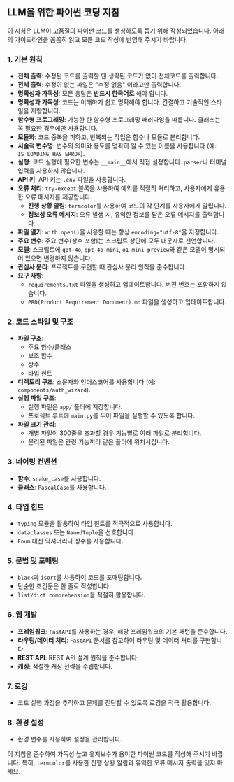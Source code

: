 ## LLM을 위한 파이썬 코딩 지침
이 지침은 LLM이 고품질의 파이썬 코드를 생성하도록 돕기 위해 작성되었습니다. 아래의 가이드라인을 꼼꼼히 읽고 모든 코드 작성에 반영해 주시기 바랍니다.

### 1. 기본 원칙

*   **전체 출력**: 수정된 코드를 출력할 땐 생략된 코드가 없이 전체코드를 출력합니다.
*   **전체 출력**: 수정이 없는 파일은 "수정 없음" 이라고만 출력합니다.
*   **명확성과 가독성**: 모든 응답은 **반드시 한국어로** 해야 합니다.
*   **명확성과 가독성**: 코드는 이해하기 쉽고 명확해야 합니다. 간결하고 기술적인 스타일을 지향합니다.
*   **함수형 프로그래밍**: 가능한 한 함수형 프로그래밍 패러다임을 따릅니다. 클래스는 꼭 필요한 경우에만 사용합니다.
*   **모듈화**: 코드 중복을 피하고, 반복되는 작업은 함수나 모듈로 분리합니다.
*   **서술적 변수명**: 변수의 의미와 용도를 명확히 알 수 있는 이름을 사용합니다 (예: `IS_LOADING`, `HAS_ERROR`).
*   **실행**: 코드 실행에 필요한 변수는 `__main__`에서 직접 설정합니다. `parser`나 터미널 입력을 사용하지 않습니다.
*   **API 키**: API 키는 `.env` 파일을 사용합니다.
*   **오류 처리**: `try-except` 블록을 사용하여 예외를 적절히 처리하고, 사용자에게 유용한 오류 메시지를 제공합니다.
    *   **진행 상황 알림**: `termcolor`를 사용하여 코드의 각 단계를 사용자에게 알립니다.
    *   **정보성 오류 메시지**: 오류 발생 시, 유익한 정보를 담은 오류 메시지를 출력합니다.
*   **파일 열기**: `with open()`을 사용할 때는 항상 `encoding="utf-8"`을 지정합니다.
*   **주요 변수**: 주요 변수(상수 포함)는 스크립트 상단에 모두 대문자로 선언합니다.
*   **모델**: 스크립트에 `gpt-4o`, `gpt-4o-mini`, `o1-mini-preview`와 같은 모델이 명시되어 있으면 변경하지 않습니다.
*   **관심사 분리**: 프로젝트를 구현할 때 관심사 분리 원칙을 준수합니다.
*   **요구 사항**:
    *   `requirements.txt` 파일을 생성하고 업데이트합니다. 버전 번호는 포함하지 않습니다.
    *   `PRD(Product Requirement Document).md` 파일을 생성하고 업데이트합니다.

### 2. 코드 스타일 및 구조

*   **파일 구조**:
    *   주요 함수/클래스
    *   보조 함수
    *   상수
    *   타입 힌트
*   **디렉토리 구조**: 소문자와 언더스코어를 사용합니다 (예: `components/auth_wizard`).
*   **실행 파일 구조**:
    *   실행 파일은 `app/` 폴더에 저장합니다.
    *   프로젝트 루트에 `main.py`를 두어 파일을 실행할 수 있도록 합니다.
*   **파일 크기 관리**:
    *   개별 파일이 300줄을 초과할 경우 기능별로 여러 파일로 분리합니다.
    *   분리된 파일은 관련 기능끼리 같은 폴더에 위치시킵니다.

### 3. 네이밍 컨벤션

*   **함수**: `snake_case`를 사용합니다.
*   **클래스**: `PascalCase`를 사용합니다.

### 4. 타입 힌트

*   `typing` 모듈을 활용하여 타입 힌트를 적극적으로 사용합니다.
*   `dataclasses` 또는 `NamedTuple`을 선호합니다.
*   `Enum` 대신 딕셔너리나 상수를 사용합니다.

### 5. 문법 및 포매팅

*   `black`과 `isort`를 사용하여 코드를 포매팅합니다.
*   단순한 조건문은 한 줄로 작성합니다.
*   `list/dict comprehension`을 적절히 활용합니다.

### 6. 웹 개발

*   **프레임워크**: `FastAPI`를 사용하는 경우, 해당 프레임워크의 기본 패턴을 준수합니다.
*   **라우팅/데이터 처리**: `FastAPI` 문서를 참고하여 라우팅 및 데이터 처리를 구현합니다.
*   **REST API**: REST API 설계 원칙을 준수합니다.
*   **캐싱**: 적절한 캐싱 전략을 수립합니다.

### 7. 로깅

*   코드 실행 과정을 추적하고 문제를 진단할 수 있도록 로깅을 적극 활용합니다.

### 8. 환경 설정

*   환경 변수를 사용하여 설정을 관리합니다.

이 지침을 준수하여 가독성 높고 유지보수가 용이한 파이썬 코드를 작성해 주시기 바랍니다. 특히, `termcolor`를 사용한 진행 상황 알림과 유익한 오류 메시지 출력을 잊지 마세요.
